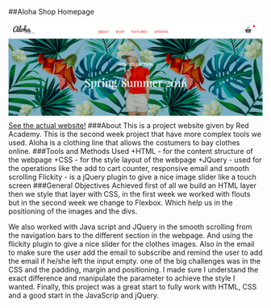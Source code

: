 ##Aloha Shop Homepage

![Aloha Site Image](./images/Screen-Shot-Aloha.png)
[See the actual website!](https://haninmustafa.github.io/Aloha-Page/)
###About
This is a project website given by Red Academy. This is the second week project that have more complex tools we used. Aloha is a clothing line that allows the costumers to bay clothes online.
###Tools and Methods Used
+HTML -  for the content structure of the webpage
+CSS - for the style layout of the webpage
+JQuery -  used for the operations like the add to cart counter, responsive email and smooth scrolling
Flickity - is a jQuery plugin to give a nice image slider like a touch screen 
###General Objectives Achieved
first of all we build an HTML layer then we style that layer with CSS, in the first week we worked with flouts but in the second week we change to Flexbox. Which help us in the positioning of the images and the divs.

We also worked with Java script and JQuery in the smooth scrolling from the navigation bars to the different section in the webpage. And using the flickity plugin to give a nice slider for the clothes images. Also in the email to make sure the user add the email to subscribe and remind the user to add the email if he/she left the input empty.
one of the big challenges was in the CSS and the padding, margin and positioning. I made sure I understand the exact difference and manipulate the parameter to achieve the style I wanted.
Finally, this project was a great start to fully work with HTML, CSS and a good start in the JavaScrip and jQuery.